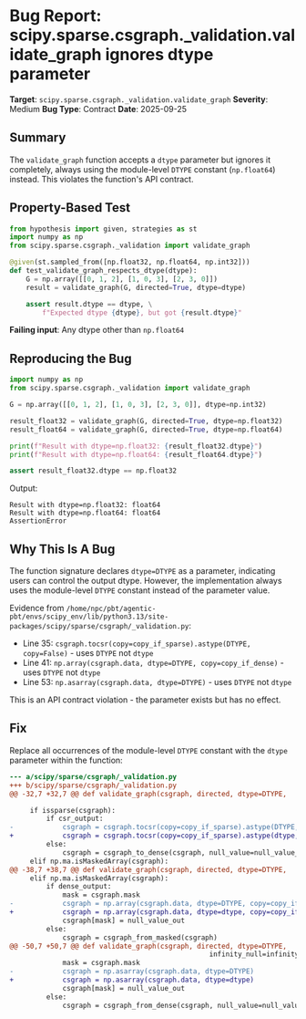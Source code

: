 # Bug Report: scipy.sparse.csgraph._validation.validate_graph ignores dtype parameter

**Target**: `scipy.sparse.csgraph._validation.validate_graph`
**Severity**: Medium
**Bug Type**: Contract
**Date**: 2025-09-25

## Summary

The `validate_graph` function accepts a `dtype` parameter but ignores it completely, always using the module-level `DTYPE` constant (`np.float64`) instead. This violates the function's API contract.

## Property-Based Test

```python
from hypothesis import given, strategies as st
import numpy as np
from scipy.sparse.csgraph._validation import validate_graph

@given(st.sampled_from([np.float32, np.float64, np.int32]))
def test_validate_graph_respects_dtype(dtype):
    G = np.array([[0, 1, 2], [1, 0, 3], [2, 3, 0]])
    result = validate_graph(G, directed=True, dtype=dtype)

    assert result.dtype == dtype, \
        f"Expected dtype {dtype}, but got {result.dtype}"
```

**Failing input**: Any dtype other than `np.float64`

## Reproducing the Bug

```python
import numpy as np
from scipy.sparse.csgraph._validation import validate_graph

G = np.array([[0, 1, 2], [1, 0, 3], [2, 3, 0]], dtype=np.int32)

result_float32 = validate_graph(G, directed=True, dtype=np.float32)
result_float64 = validate_graph(G, directed=True, dtype=np.float64)

print(f"Result with dtype=np.float32: {result_float32.dtype}")
print(f"Result with dtype=np.float64: {result_float64.dtype}")

assert result_float32.dtype == np.float32
```

Output:
```
Result with dtype=np.float32: float64
Result with dtype=np.float64: float64
AssertionError
```

## Why This Is A Bug

The function signature declares `dtype=DTYPE` as a parameter, indicating users can control the output dtype. However, the implementation always uses the module-level `DTYPE` constant instead of the parameter value.

Evidence from `/home/npc/pbt/agentic-pbt/envs/scipy_env/lib/python3.13/site-packages/scipy/sparse/csgraph/_validation.py`:

- Line 35: `csgraph.tocsr(copy=copy_if_sparse).astype(DTYPE, copy=False)` - uses `DTYPE` not `dtype`
- Line 41: `np.array(csgraph.data, dtype=DTYPE, copy=copy_if_dense)` - uses `DTYPE` not `dtype`
- Line 53: `np.asarray(csgraph.data, dtype=DTYPE)` - uses `DTYPE` not `dtype`

This is an API contract violation - the parameter exists but has no effect.

## Fix

Replace all occurrences of the module-level `DTYPE` constant with the `dtype` parameter within the function:

```diff
--- a/scipy/sparse/csgraph/_validation.py
+++ b/scipy/sparse/csgraph/_validation.py
@@ -32,7 +32,7 @@ def validate_graph(csgraph, directed, dtype=DTYPE,

     if issparse(csgraph):
         if csr_output:
-            csgraph = csgraph.tocsr(copy=copy_if_sparse).astype(DTYPE, copy=False)
+            csgraph = csgraph.tocsr(copy=copy_if_sparse).astype(dtype, copy=False)
         else:
             csgraph = csgraph_to_dense(csgraph, null_value=null_value_out)
     elif np.ma.isMaskedArray(csgraph):
@@ -38,7 +38,7 @@ def validate_graph(csgraph, directed, dtype=DTYPE,
     elif np.ma.isMaskedArray(csgraph):
         if dense_output:
             mask = csgraph.mask
-            csgraph = np.array(csgraph.data, dtype=DTYPE, copy=copy_if_dense)
+            csgraph = np.array(csgraph.data, dtype=dtype, copy=copy_if_dense)
             csgraph[mask] = null_value_out
         else:
             csgraph = csgraph_from_masked(csgraph)
@@ -50,7 +50,7 @@ def validate_graph(csgraph, directed, dtype=DTYPE,
                                                 infinity_null=infinity_null)
             mask = csgraph.mask
-            csgraph = np.asarray(csgraph.data, dtype=DTYPE)
+            csgraph = np.asarray(csgraph.data, dtype=dtype)
             csgraph[mask] = null_value_out
         else:
             csgraph = csgraph_from_dense(csgraph, null_value=null_value_in,
```